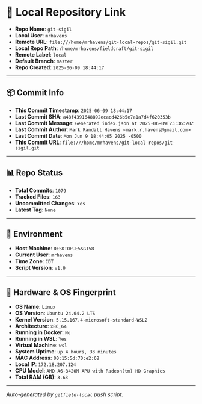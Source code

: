 # 🔗 Local Repository Link

- **Repo Name**: `git-sigil`
- **Local User**: `mrhavens`
- **Remote URL**: `file:///home/mrhavens/git-local-repos/git-sigil.git`
- **Local Repo Path**: `/home/mrhavens/fieldcraft/git-sigil`
- **Remote Label**: `local`
- **Default Branch**: `master`
- **Repo Created**: `2025-06-09 18:44:17`

---

## 📦 Commit Info

- **This Commit Timestamp**: `2025-06-09 18:44:17`
- **Last Commit SHA**: `a48f4391648892ecacd426b5e7a1a7d4f620353b`
- **Last Commit Message**: `Generated index.json at 2025-06-09T23:36:20Z`
- **Last Commit Author**: `Mark Randall Havens <mark.r.havens@gmail.com>`
- **Last Commit Date**: `Mon Jun 9 18:44:05 2025 -0500`
- **This Commit URL**: `file:///home/mrhavens/git-local-repos/git-sigil.git`

---

## 📊 Repo Status

- **Total Commits**: `1079`
- **Tracked Files**: `163`
- **Uncommitted Changes**: `Yes`
- **Latest Tag**: `None`

---

## 🧭 Environment

- **Host Machine**: `DESKTOP-E5SGI58`
- **Current User**: `mrhavens`
- **Time Zone**: `CDT`
- **Script Version**: `v1.0`

---

## 🧬 Hardware & OS Fingerprint

- **OS Name**: `Linux`
- **OS Version**: `Ubuntu 24.04.2 LTS`
- **Kernel Version**: `5.15.167.4-microsoft-standard-WSL2`
- **Architecture**: `x86_64`
- **Running in Docker**: `No`
- **Running in WSL**: `Yes`
- **Virtual Machine**: `wsl`
- **System Uptime**: `up 4 hours, 33 minutes`
- **MAC Address**: `00:15:5d:70:e2:68`
- **Local IP**: `172.18.207.124`
- **CPU Model**: `AMD A6-3420M APU with Radeon(tm) HD Graphics`
- **Total RAM (GB)**: `3.63`

---

_Auto-generated by `gitfield-local` push script._
